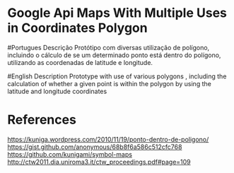 Google Api Maps With Multiple Uses in Coordinates Polygon
=========================================================
#Portugues Descrição
Protótipo com diversas utilização de polígono, incluindo o cálculo de se um determinado ponto está dentro do polígono, utilizando as coordenadas de latitude e longitude.

#English Description
Prototype with use of various polygons , including the calculation of whether a given point is within the polygon by using the latitude and longitude coordinates

References
==========
https://kuniga.wordpress.com/2010/11/19/ponto-dentro-de-poligono/
https://gist.github.com/anonymous/68b8f6a586c512cfc768
https://github.com/kunigami/symbol-maps
http://ctw2011.dia.uniroma3.it/ctw_proceedings.pdf#page=109